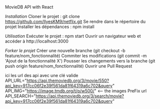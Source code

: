 MovieDB API with React

*Installation*
Cloner le projet : git clone https://github.com/IlyesKM9/netflix.git
Se rendre dans le répertoire du projet
Installer les dépendances : npm install

*Utilisation*
Exécuter le projet : npm start
Ouvrir un navigateur web et accéder à http://localhost:3000


*Forker le projet*
Créer une nouvelle branche (git checkout -b feature/nom_fonctionnalité)
Commiter les modifications (git commit -m 'Ajout de la fonctionnalité X')
Pousser les changements vers la branche (git push origin feature/nom_fonctionnalité)
Ouvrir une Pull Request

ici les url des api avec une clé valide
API_URL="https://api.themoviedb.org/3/movie/550?api_key=917cc06f2e39f561da81f64319a6c702&query"
API_IMG="https://image.tmdb.org/t/p/w500/" <-- the images PreFix url
API_SEARCH="https://api.themoviedb.org/3/search/movie?api_key=917cc06f2e39f561da81f64319a6c702&query"
